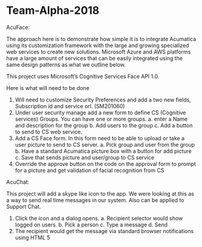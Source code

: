 # Team-Alpha-2018

AcuFace:

The approach here is to demonstrate how simple it is to integrate Acumatica using its customization framework with the large and growing specialized web services to create new solutions.
Microsoft Azure and AWS platforms have a large amount of services that can be easily integrated using the same design patterns as what we outline below.

This project uses Microsoft’s Cognitive Services Face API 1.0.

Here is what will need to be done
1.  Will need to customize Security Preferences and add a two new fields, Subscription id and service orl. (SM201060)
2.  Under user security manage add a new form to define CS (Cognitive services) Groups. You can have one or more groups.
a.  enter a Name and description for the group
b.  Add users to the group
c.  Add a button to send to CS web service.
3.  Add a CS Face form. In this form need to be able to upload or take a user picture to send to CS server.
a.  Pick group and user from the group
b.  Have a standard Acumatica picture box with a button for add picture
c.  Save that sends picture and user/group to CS service
4.  Override the approve button on the code on the approval form to prompt for a picture and get validation of facial recognition from CS

AcuChat:

This project will add a skype like icon to the app. We were looking at this as a way to send real time messages in our system. Also can be applied to Support Chat.

1.  Click the icon and a dialog opens.
a.  Recipient selector would show logged on users.
b.  Pick a person
c.  Type a message
d.  Send
2.  The recipient would get the message via standard browser notifications using HTML 5


